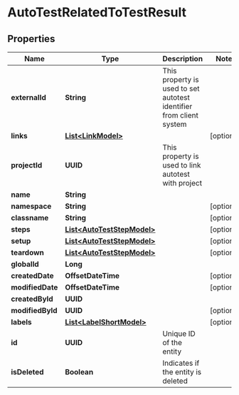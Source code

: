 

# AutoTestRelatedToTestResult


## Properties

| Name | Type | Description | Notes |
|------------ | ------------- | ------------- | -------------|
|**externalId** | **String** | This property is used to set autotest identifier from client system |  |
|**links** | [**List&lt;LinkModel&gt;**](LinkModel.md) |  |  [optional] |
|**projectId** | **UUID** | This property is used to link autotest with project |  |
|**name** | **String** |  |  |
|**namespace** | **String** |  |  [optional] |
|**classname** | **String** |  |  [optional] |
|**steps** | [**List&lt;AutoTestStepModel&gt;**](AutoTestStepModel.md) |  |  [optional] |
|**setup** | [**List&lt;AutoTestStepModel&gt;**](AutoTestStepModel.md) |  |  [optional] |
|**teardown** | [**List&lt;AutoTestStepModel&gt;**](AutoTestStepModel.md) |  |  [optional] |
|**globalId** | **Long** |  |  |
|**createdDate** | **OffsetDateTime** |  |  [optional] |
|**modifiedDate** | **OffsetDateTime** |  |  [optional] |
|**createdById** | **UUID** |  |  |
|**modifiedById** | **UUID** |  |  [optional] |
|**labels** | [**List&lt;LabelShortModel&gt;**](LabelShortModel.md) |  |  [optional] |
|**id** | **UUID** | Unique ID of the entity |  |
|**isDeleted** | **Boolean** | Indicates if the entity is deleted |  |



